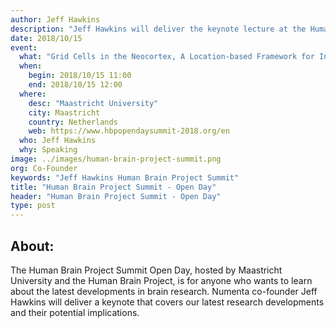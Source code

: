 ```yaml
---
author: Jeff Hawkins
description: "Jeff Hawkins will deliver the keynote lecture at the Human Brain Project Summit Open Day 2018 in Maastricht.  The Open Day is open to the general public and focuses on how modern computing technologies can enhance our understanding of the brain."
date: 2018/10/15
event:
  what: "Grid Cells in the Neocortex, A Location-based Framework for Intelligence and Cortical Computation"
  when:
    begin: 2018/10/15 11:00
    end: 2018/10/15 12:00
  where:
    desc: "Maastricht University"
    city: Maastricht
    country: Netherlands
    web: https://www.hbpopendaysummit-2018.org/en
  who: Jeff Hawkins
  why: Speaking
image: ../images/human-brain-project-summit.png
org: Co-Founder
keywords: "Jeff Hawkins Human Brain Project Summit"
title: "Human Brain Project Summit - Open Day"
header: "Human Brain Project Summit - Open Day"
type: post
---
```


## About:

The Human Brain Project Summit Open Day, hosted by Maastricht University and the Human Brain Project, is for anyone who wants to learn about the latest developments in brain research.  Numenta co-founder Jeff Hawkins will deliver a keynote that covers our latest research developments and their potential implications.
